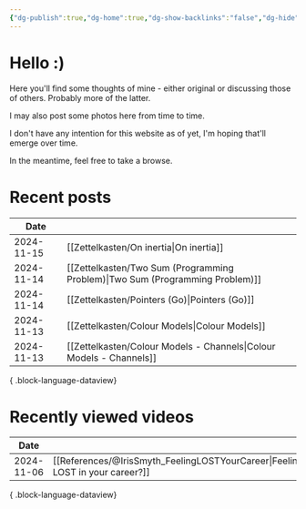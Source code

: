 ```yaml
---
{"dg-publish":true,"dg-home":true,"dg-show-backlinks":"false","dg-hide":true,"permalink":"/home/","hide":true,"tags":["gardenEntry"],"dgShowBacklinks":"false","dgPassFrontmatter":true,"noteIcon":"1","created":"2024-10-26T07:52:57.659+09:00","updated":"2024-11-06T23:54:01.198+09:00"}
---
```


# Hello :)

Here you'll find some thoughts of mine - either original or discussing those of others. Probably more of the latter.

I may also post some photos here from time to time.

I don't have any intention for this website as of yet, I'm hoping that'll emerge over time.

In the meantime, feel free to take a browse.

# Recent posts
| Date       |                                                                                  |
| ---------- | -------------------------------------------------------------------------------- |
| 2024-11-15 | [[Zettelkasten/On inertia\|On inertia]]                                       |
| 2024-11-14 | [[Zettelkasten/Two Sum (Programming Problem)\|Two Sum (Programming Problem)]] |
| 2024-11-14 | [[Zettelkasten/Pointers (Go)\|Pointers (Go)]]                                 |
| 2024-11-13 | [[Zettelkasten/Colour Models\|Colour Models]]                                 |
| 2024-11-13 | [[Zettelkasten/Colour Models - Channels\|Colour Models - Channels]]           |

{ .block-language-dataview}

# Recently viewed videos
| Date       |                                                                                  |
| ---------- | -------------------------------------------------------------------------------- |
| 2024-11-06 | [[References/@IrisSmyth_FeelingLOSTYourCareer\|Feeling LOST in your career?]] |

{ .block-language-dataview}